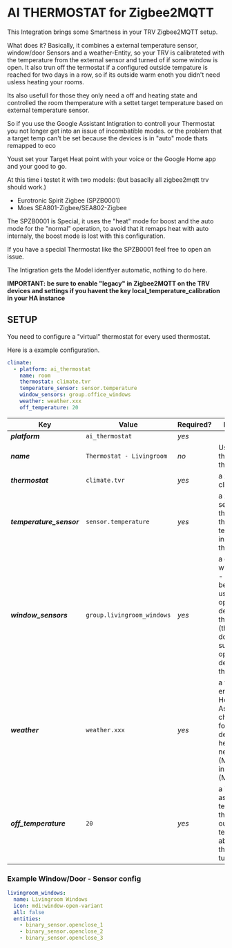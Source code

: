 # AI THERMOSTAT for Zigbee2MQTT

This Integration brings some Smartness in your TRV Zigbee2MQTT setup.

What does it? Basically, it combines a external temperature sensor, window/door Sensors and a weather-Entity, so your TRV is calibrateted with the temperature from the external sensor and turned of if some window is open. It also trun off the termostat if a configured outside tempature is reached for two days in a row, so if its outside warm enoth you didn't need usless heating your rooms.

Its also usefull for those they only need a off and heating state and controlled the room themperature with a settet target temperature based on external temperature sensor.

So if you use the Google Assistant Intigration to controll your Thermostat you not longer get into an issue of incombatible modes. or the problem that a target temp can't be set because the devices is in "auto" mode thats remapped to eco

Youst set your Target Heat point with your voice or the Google Home app and your good to go.

At this time i testet it with two models: (but basaclly all zigbee2mqtt trv should work.)

- Eurotronic Spirit Zigbee (SPZB0001)
- Moes SEA801-Zigbee/SEA802-Zigbee

The SPZB0001 is Special, it uses the "heat" mode for boost and the auto mode for the "normal" operation, to avoid that it remaps heat with auto internaly, the boost mode is lost with this configuration.

If you have a special Thermostat like the SPZB0001 feel free to open an issue.

The Intigration gets the Model identfyer automatic, nothing to do here.

**IMPORTANT: be sure to enable "legacy" in Zigbee2MQTT on the TRV devices and settings if you havent the key local_temperature_calibration in your HA instance**

## SETUP
You need to configure a "virtual" thermostat for every used thermostat.

Here is a example configuration.
```yaml
climate:
  - platform: ai_thermostat
    name: room
    thermostat: climate.tvr
    temperature_sensor: sensor.temperature
    window_sensors: group.office_windows
    weather: weather.xxx
    off_temperature: 20
```


Key | Value | Required? | Description
--- | --- | --- | ---
***platform*** | `ai_thermostat` | *yes* |
***name*** | `Thermostat - Livingroom` | *no* | Used to name the virtual thermostat
***thermostat*** | `climate.tvr` | *yes* | a zigbee2mqtt climate entity.
***temperature_sensor*** | `sensor.temperature` | *yes* | a zigbee2mqtt sensor entity that is used for the actual temperature input of the thermostat.
***window_sensors*** | `group.livingroom_windows` | *yes* | a group of window/door - sensors (see below) that is used for the open window detection of the thermostat (the termostat dosn't need to support a open window detection for that feature).
***weather*** | `weather.xxx` | *yes* | a weather entity from Home Assistent to check the forcast to detect if heating is needed. (Meteorologisk institutt (Metno))
***off_temperature*** | `20` | *yes* | a int number as an temperature if the forcast outside temperature is above it the thermostat is turend off.

### Example Window/Door - Sensor config

```yaml
livingroom_windows:
  name: Livingroom Windows
  icon: mdi:window-open-variant
  all: false
  entities:
    - binary_sensor.openclose_1
    - binary_sensor.openclose_2
    - binary_sensor.openclose_3
```
